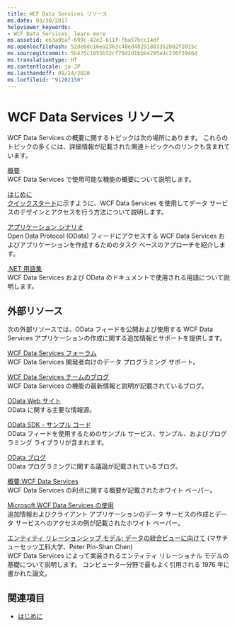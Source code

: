 ```yaml
---
title: WCF Data Services リソース
ms.date: 03/30/2017
helpviewer_keywords:
- WCF Data Services, learn more
ms.assetid: e63a9baf-699c-42e2-b11f-fba57bcc14df
ms.openlocfilehash: 52de0dc16ea2363c48ed48291883352b02f2015c
ms.sourcegitcommit: 5b475c1855b32cf78d2d1bbb4295e4c236f39464
ms.translationtype: HT
ms.contentlocale: ja-JP
ms.lasthandoff: 09/24/2020
ms.locfileid: "91202150"
---
```

# <a name="wcf-data-services-resources"></a>WCF Data Services リソース

WCF Data Services の概要に関するトピックは次の場所にあります。 これらのトピックの多くには、詳細情報が記載された関連トピックへのリンクも含まれています。  
  
 [概要](wcf-data-services-overview.md)  
 WCF Data Services で使用可能な機能の概要について説明します。  
  
 [はじめに](../adonet/ef/getting-started.md)  
 [クイックスタート](quickstart-wcf-data-services.md)に示すように、WCF Data Services を使用してデータ サービスのデザインとアクセスを行う方法について説明します。  
  
 [アプリケーション シナリオ](application-scenarios-wcf-data-services.md)  
 Open Data Protocol (OData) フィードにアクセスする WCF Data Services およびアプリケーションを作成するためのタスク ベースのアプローチを紹介します。  
  
 [.NET 用語集](../../../standard/glossary.md)  
 WCF Data Services および OData のドキュメントで使用される用語について説明します。  
  
## <a name="external-resources"></a>外部リソース  

 次の外部リソースでは、OData フィードを公開および使用する WCF Data Services アプリケーションの作成に関する追加情報とサポートを提供します。  
  
 [WCF Data Services フォーラム](https://social.msdn.microsoft.com/Forums/en-US/home?forum=adodotnetdataservices)  
 WCF Data Services 開発者向けのデータ プログラミング サポート。  
  
 [WCF Data Services チームのブログ](/archive/blogs/astoriateam/)  
 WCF Data Services の機能の最新情報と説明が記載されているブログ。  
  
 [OData Web サイト](https://www.odata.org/)  
 OData に関する主要な情報源。  
  
 [OData SDK - サンプル コード](https://www.odata.org/ecosystem/#sdk)  
 OData フィードを使用するためのサンプル サービス、サンプル、およびプログラミング ライブラリが含まれます。  
  
 [OData ブログ](https://www.odata.org/blog/)  
 OData プログラミングに関する議論が記載されているブログ。  
  
 [概要:WCF Data Services](/previous-versions/visualstudio/visual-studio-2008/cc956153(v=msdn.10))  
 WCF Data Services の利点に関する概要が記載されたホワイト ペーパー。  
  
 [Microsoft WCF Data Services の使用](/previous-versions/visualstudio/visual-studio-2008/cc907912(v=msdn.10))  
 追加情報およびクライアント アプリケーションのデータ サービスの作成とデータ サービスへのアクセスの例が記載されたホワイト ペーパー。  
  
 [エンティティ リレーションシップ モデル: データの統合ビューに向けて](https://dl.acm.org/doi/10.1145/320434.320440) (マサチューセッツ工科大学、Peter Pin-Shan Chen)  
 WCF Data Services によって実装されるエンティティ リレーショナル モデルの基礎について説明します。 コンピューター分野で最もよく引用される 1976 年に書かれた論文。  
  
## <a name="see-also"></a>関連項目

- [はじめに](getting-started-with-wcf-data-services.md)
